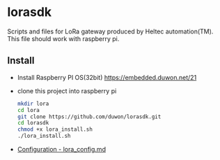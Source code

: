 # lorasdk
Scripts and files for LoRa gateway produced by Heltec automation(TM). This file should work with raspberry pi.

## Install
- Install Raspberry PI OS(32bit)  https://embedded.duwon.net/21
- clone this project into raspberry pi

  ```bash
  mkdir lora
  cd lora
  git clone https://github.com/duwon/lorasdk.git
  cd lorasdk
  chmod +x lora_install.sh
  ./lora_install.sh
  ```
- [Configuration  - lora_config.md](lora_config.md)
